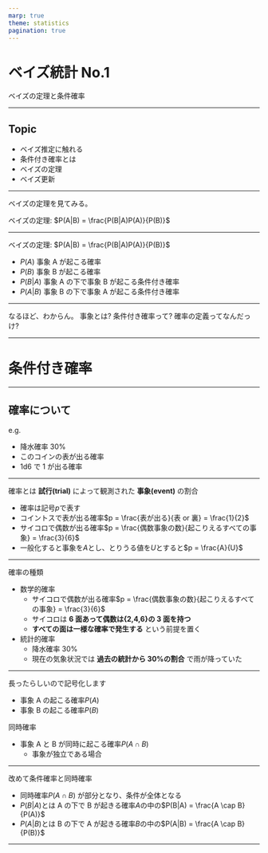 ```yaml
---
marp: true
theme: statistics
pagination: true
---
```


# ベイズ統計 No.1

ベイズの定理と条件確率

---

## Topic

- ベイズ推定に触れる
- 条件付き確率とは
- ベイズの定理
- ベイズ更新

---

ベイズの定理を見てみる。

ベイズの定理: $P(A|B) = \frac{P(B|A)P(A)}{P(B)}$

---

ベイズの定理: $P(A|B) = \frac{P(B|A)P(A)}{P(B)}$

- $P(A)$ 事象 A が起こる確率
- $P(B)$ 事象 B が起こる確率
- $P(B|A)$ 事象 A の下で事象 B が起こる条件付き確率
- $P(A|B)$ 事象 B の下で事象 A が起こる条件付き確率

---

なるほど、わからん。
事象とは?
条件付き確率って?
確率の定義ってなんだっけ?

---

# 条件付き確率

---

## 確率について

e.g.

- 降水確率 30%
- このコインの表が出る確率
- 1d6 で 1 が出る確率

---

確率とは **試行(trial)** によって観測された **事象(event)** の割合

- 確率は記号$p$で表す
- コイントスで表が出る確率$p = \frac{表が出る}{表 or 裏} = \frac{1}{2}$
- サイコロで偶数が出る確率$p = \frac{偶数事象の数}{起こりえるすべての事象} = \frac{3}{6}$
- 一般化すると事象を$A$とし、とりうる値を$U$とすると$p = \frac{A}{U}$

---

確率の種類

- 数学的確率
  - サイコロで偶数が出る確率$p = \frac{偶数事象の数}{起こりえるすべての事象} = \frac{3}{6}$
  - サイコロは **6 面あって偶数は{2,4,6}の 3 面を持つ**
  - **すべての面は一様な確率で発生する** という前提を置く
- 統計的確率
  - 降水確率 30%
  - 現在の気象状況では **過去の統計から 30%の割合** で雨が降っていた

---

長ったらしいので記号化します

- 事象 A の起こる確率$P(A)$
- 事象 B の起こる確率$P(B)$

同時確率

- 事象 A と B が同時に起こる確率$P(A \cap B)$
  - 事象が独立である場合

---

改めて条件確率と同時確率

- 同時確率$P(A \cap B)$ が部分となり、条件が全体となる
- $P(B|A)$とは A の下で B が起きる確率$A$の中の$P(B|A) = \frac{A \cap B}{P(A)}$
- $P(A|B)$とは B の下で A が起きる確率$B$の中の$P(A|B) = \frac{A \cap B}{P(B)}$

---
